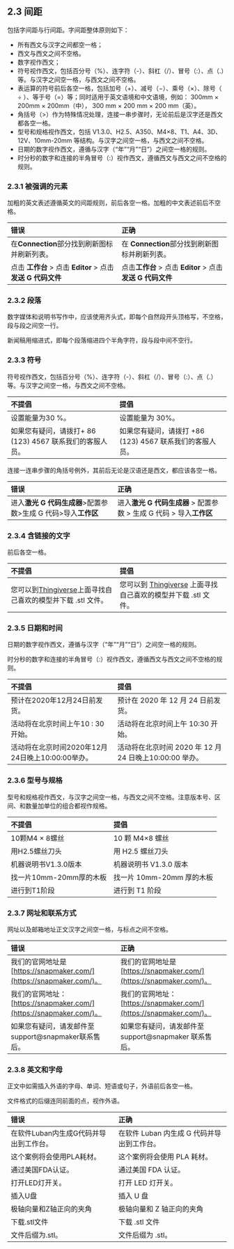 ## 2.3 间距

包括字间距与行间距。字间距整体原则如下：

* 所有西文与汉字之间都空一格；
* 西文与西文之间不空格。
* 数字视作西文；
* 符号视作西文，包括百分号（%）、连字符（-）、斜杠（/）、冒号（:）、点（.）等。与汉字之间空一格，与西文之间不空格。
* 表运算的符号前后各空一格，包括加号（+）、减号（−）、乘号（×）、除号（ ÷ ）、等于号（=）等；同时适用于英文语境和中文语境，例如：
  300mm × 200mm × 200mm（中），
  300 mm × 200 mm × 200 mm（英）。
* 角括号（>）作为特殊情况处理，连接一串步骤时，无论前后是汉字还是西文都各空一格。
* 型号和规格视作西文，包括 V1.3.0、H2.5、A350、M4×8、T1、A4、3D、12V、10mm-20mm 等结构。与汉字之间空一格，与西文之间不空格。
* 日期的数字视作西文，遵循与汉字（“年”“月”“日”）之间空一格的规则。
* 时分秒的数字和连接的半角冒号（:）视作西文，遵循西文与西文之间不空格的规则。
### 2.3.1 被强调的元素

加粗的英文表述遵循英文的间距规则，前后各空一格。加粗的中文表述前后不空格。

|**错误**|**正确**|
|:----|:----|
|在**Connection**部分找到刷新图标并刷新列表。|在 **Connection**部分找到刷新图标并刷新列表。|
|点击 **工作台** > 点击 **Editor** > 点击 **发送 G 代码文件**|点击**工作台** > 点击 **Editor** > 点击**发送 G 代码文件**|

### 2.3.2 段落

数字媒体和说明书写作中，应该使用齐头式，即每个自然段开头顶格写，不空格，段与段之间空一行。

新闻稿用缩进式，即每个段落缩进四个半角字符，段与段中间不空行。

### 2.3.3 符号 

符号视作西文，包括百分号（%）、连字符（-）、斜杠（/）、冒号（:）、点（.）等。与汉字之间空一格，与西文之间不空格。

|**不提倡**|**提倡**|
|:----|:----|
|设置能量为30 %。|设置能量为 30%。|
|如果您有疑问，请拨打+ 86 (123) 4567 联系我们的客服人员。|如果您有疑问，请拨打 +86 (123) 4567 联系我们的客服人员。|

连接一连串步骤的角括号例外，其前后无论是汉语还是西文，都应该各空一格。

|**错误**|**正确**|
|:----|:----|
|进入**激光 G 代码生成器**>配置参数>生成 G 代码>导入**工作区**|进入**激光 G 代码生成器** > 配置参数 > 生成 G 代码 > 导入**工作区**|

### 2.3.4 含链接的文字

前后各空一格。

|**不提倡**|**提倡**|
|:----|:----|
|您可以到[Thingiverse](https://www.thingiverse.com/)上面寻找自己喜欢的模型并下载 .stl 文件。|您可以到 [Thingiverse](https://www.thingiverse.com/) 上面寻找自己喜欢的模型并下载 .stl 文件。|

### 2.3.5 日期和时间

日期的数字视作西文，遵循与汉字（“年”“月”“日”）之间空一格的规则。

时分秒的数字和连接的半角冒号（:）视作西文，遵循西文与西文之间不空格的规则。

|**不提倡**|**提倡**|
|:----|:----|
|预计在2020年12月24日前发货。|预计在 2020 年 12 月 24 日前发货。|
|活动将在北京时间上午10 : 30开始。|活动将在北京时间上午 10:30 开始。|
|活动将在北京时间2020年12月24日晚上10:00:00举办。|活动将在北京时间 2020 年 12 月 24 日晚上10:00:00 举办。|

### 2.3.6 型号与规格

型号和规格视作西文，与汉字之间空一格，与西文之间不空格。注意版本号、区间、和数量加单位的组合都视作规格。

|**不提倡**|**提倡**|
|:----|:----|
|10颗M4 × 8螺丝|10 颗 M4×8 螺丝|
|用H2.5螺丝刀头|用 H2.5 螺丝刀头|
|机器说明书V1.3.0版本|机器说明书 V1.3.0 版本|
|找一片10mm-20mm厚的木板|找一片 10mm-20mm 厚的木板|
|进行到T1阶段|进行到 T1 阶段|

### 2.3.7 网址和联系方式

网址以及邮箱地址正文汉字之间空一格，与标点之间不空格。

|**错误**|**正确**|
|:----|:----|
|我们的官网地址是[https://snapmaker.com/](https://snapmaker.com/)。|我们的官网地址是 [https://snapmaker.com/](https://snapmaker.com/)。|
|我们的官网地址： [https://snapmaker.com/](https://snapmaker.com/)。|我们的官网地址：[https://snapmaker.com/](https://snapmaker.com/)。|
|如果您有疑问，请发邮件至support@snapmaker联系售后。|如果您有疑问，请发邮件至 support@snapmaker 联系售后。|

### 2.3.8 英文和字母

正文中如需插入外语的字母、单词、短语或句子，外语前后各空一格。

文件格式的后缀连同前面的点，视作外语。

|**错误**|**正确**|
|:----|:----|
|在软件Luban内生成G代码并导出到工作台。|在软件 Luban 内生成 G 代码并导出到工作台。|
|这个案例将会使用PLA耗材。|这个案例将会使用 PLA 耗材。|
|通过美国FDA认证。|通过美国 FDA 认证。|
|打开LED灯开关。|打开 LED 灯开关。|
|插入U盘|插入 U 盘|
|极轴向量和Z轴正向的夹角|极轴向量和 Z 轴正向的夹角|
|下载.stl文件|下载 .stl 文件|
|文件后缀为.stl。|文件后缀为 .stl。|
